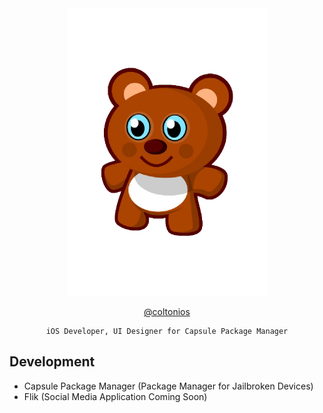 <div align="center">

<img src="https://github.com/coltonios/coltonios.github.io/blob/master/CydiaIcon.png" width="320" height="460" />

[@coltonios](https://twitter.com/coltonios)

``` 
iOS Developer, UI Designer for Capsule Package Manager
```

</div>

## Development

- Capsule Package Manager (Package Manager for Jailbroken Devices)</br>
- Flik (Social Media Application Coming Soon)</br>
